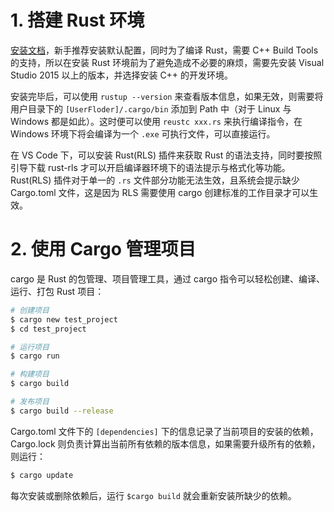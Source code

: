 # 1. 搭建 Rust 环境

[安装文档](https://www.rust-lang.org/zh-CN/tools/install)，新手推荐安装默认配置，同时为了编译 Rust，需要 C++ Build Tools 的支持，所以在安装 Rust 环境前为了避免造成不必要的麻烦，需要先安装 Visual Studio 2015 以上的版本，并选择安装 C++ 的开发环境。

安装完毕后，可以使用 `rustup --version` 来查看版本信息，如果无效，则需要将用户目录下的 `[UserFloder]/.cargo/bin` 添加到 Path 中（对于 Linux 与 Windows 都是如此）。这时便可以使用 `reustc xxx.rs` 来执行编译指令，在 Windows 环境下将会编译为一个 `.exe` 可执行文件，可以直接运行。

在 VS Code 下，可以安装 Rust(RLS) 插件来获取 Rust 的语法支持，同时要按照引导下载 rust-rls 才可以开启编译器环境下的语法提示与格式化等功能。Rust(RLS) 插件对于单一的 `.rs` 文件部分功能无法生效，且系统会提示缺少 Cargo.toml 文件，这是因为 RLS 需要使用 cargo 创建标准的工作目录才可以生效。

# 2. 使用 Cargo 管理项目

cargo 是 Rust 的包管理、项目管理工具，通过 cargo 指令可以轻松创建、编译、运行、打包 Rust 项目：

```sh
# 创建项目
$ cargo new test_project
$ cd test_project

# 运行项目
$ cargo run

# 构建项目
$ cargo build

# 发布项目
$ cargo build --release
```

Cargo.toml 文件下的 `[dependencies]` 下的信息记录了当前项目的安装的依赖，Cargo.lock 则负责计算出当前所有依赖的版本信息，如果需要升级所有的依赖，则运行：

```sh
$ cargo update
```

每次安装或删除依赖后，运行 `$cargo build` 就会重新安装所缺少的依赖。